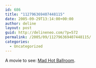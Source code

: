 ```yaml
---
id: 686
title: "112796369407448115"
date: 2005-09-29T13:14:00+00:00
author: deline
layout: post
guid: http://delineneo.com/?p=572
permalink: /2005/09/112796369407448115/
categories:
  - Uncategorized
---
```

A movie to see: [Mad Hot Ballroom](http://www.paramountclassics.com/madhot/).
